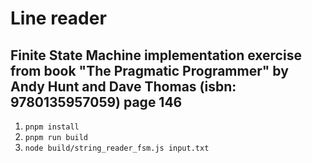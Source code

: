 # Line reader

## Finite State Machine implementation exercise from book "The Pragmatic Programmer" by Andy Hunt and Dave Thomas (isbn: 9780135957059) page 146

1. ``pnpm install``
2. ``pnpm run build``
3. ``node build/string_reader_fsm.js input.txt``
